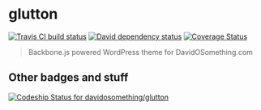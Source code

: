 # glutton

[![Travis CI build status][travisBadge]][travisLink]
[![David dependency status][davidBadge]][packageJson]
[![Coverage Status][coverallsBadge]][coverallsLink]

> Backbone.js powered WordPress theme for DavidOSomething.com

## Other badges and stuff
[ ![Codeship Status for davidosomething/glutton][codeshipBadge]][codeshipLink]

[codeshipBadge]:  https://www.codeship.io/projects/4c4f8010-0f00-0132-fc79-02c0648a600f/status?branch=master
[codeshipLink]:   https://www.codeship.io/projects/32535
[coverallsBadge]: https://coveralls.io/repos/davidosomething/glutton/badge.png
[coverallsLink]:  https://coveralls.io/r/davidosomething/glutton
[davidBadge]:     https://david-dm.org/davidosomething/glutton.png
[packageJson]:    https://github.com/davidosomething/glutton/blob/master/package.json
[travisLink]:     https://travis-ci.org/davidosomething/glutton
[travisBadge]:    http://travis-ci.org/davidosomething/glutton.png
